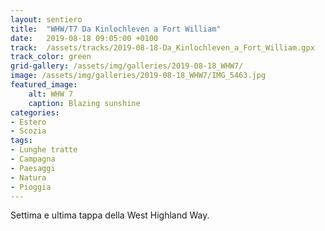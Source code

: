 ```yaml
---
layout: sentiero
title:  "WHW/T7 Da Kinlochleven a Fort William"
date:   2019-08-18 09:05:00 +0100
track:  /assets/tracks/2019-08-18-Da_Kinlochleven_a_Fort_William.gpx
track_color: green
grid-gallery: /assets/img/galleries/2019-08-18_WHW7/
image: /assets/img/galleries/2019-08-18_WHW7/IMG_5463.jpg
featured_image:
    alt: WHW 7
    caption: Blazing sunshine
categories:
- Estero
- Scozia
tags:
- Lunghe tratte
- Campagna
- Paesaggi
- Natura
- Pioggia
---
```


Settima e ultima tappa della West Highland Way.
